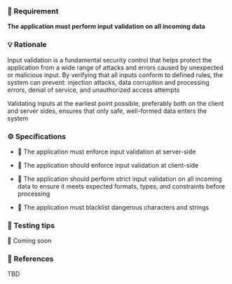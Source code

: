 ### 📌 Requirement
**The application must perform input validation on all incoming data**


### 💡 Rationale 

Input validation is a fundamental security control that helps protect the application from a wide range of attacks and errors caused by unexpected or malicious input. By verifying that all inputs conform to defined rules, the system can prevent: injection attacks, data corruption and processing errors, denial of service, and unauthorized access attempts

Validating inputs at the earliest point possible, preferably both on the client and server sides, ensures that only safe, well-formed data enters the system


### ⚙️ Specifications 

- 📘 The application must enforce input validation at server-side 

- 📘 The application should enforce input validation at client-side 

- 📘 The application should perform strict input validation on all incoming data to ensure it meets expected formats, types, and constraints before processing

- 📘 The application must blacklist dangerous characters and strings



### 🧪 Testing tips 

🚧 Coming soon


### 🔗 References 

TBD

